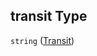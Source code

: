 ## transit Type

`string` ([Transit](config-properties-filter-widget-configuration-properties-primary-checkbox-labels-properties-mode-type-labels-properties-transit.md))
